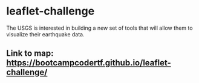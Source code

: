 # leaflet-challenge
The USGS is interested in building a new set of tools that will allow them to visualize their earthquake data.

## Link to map: https://bootcampcodertf.github.io/leaflet-challenge/
